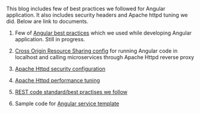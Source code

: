 This blog includes few of best practices we followed for Angular application. It also includes security headers and Apache httpd tuning we did. Below are link to documents.

1. Few of [Angular best practices](https://github.com/ninadhulle/blog/blob/master/angular-best-practices.md) which we used while developing   Angular application. Still in progress.

2. [Cross Origin Resource Sharing config](https://github.com/ninadhulle/blog/blob/master/apache-cors-config-for-dev.md) for running Angular code in localhost and calling microservices through Apache Httpd reverse proxy

3. [Apache Httpd security configuration](https://github.com/ninadhulle/blog/blob/master/apache-httpd-security.md)

4. [Apache Httpd performance tuning](https://github.com/ninadhulle/blog/blob/master/apache-httpd-tuning.md)

5. [REST code standard/best practises we follow](https://github.com/ninadhulle/blog/blob/master/basic-micro-services-api-naming-practises.md)

6. Sample code for [Angular service template](https://github.com/ninadhulle/blog/blob/master/service-template-for-angular-lookup-services.md)
